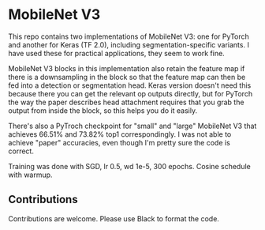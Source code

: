 # MobileNet V3

This repo contains two implementations of MobileNet V3: one for PyTorch and
another for Keras (TF 2.0), including segmentation-specific variants. I have
used these for practical applications, they seem to work fine.

MobileNet V3 blocks in this implementation also retain the feature map if there
is a downsampling in the block so that the feature map can then be fed into a
detection or segmentation head. Keras version doesn't need this because there
you can get the relevant op outputs directly, but for PyTorch the way the paper
describes head attachment requires that you grab the output from inside the
block, so this helps you do it easily.

There's also a PyTroch checkpoint for "small" and "large" MobileNet V3 that
achieves 66.51% and 73.82%  top1 correspondingly. I was not able to achieve
"paper" accuracies, even though I'm pretty sure the code is correct. 

Training was done with SGD, lr 0.5, wd 1e-5, 300 epochs. Cosine schedule with
warmup.

## Contributions

Contributions are welcome. Please use Black to format the code.
